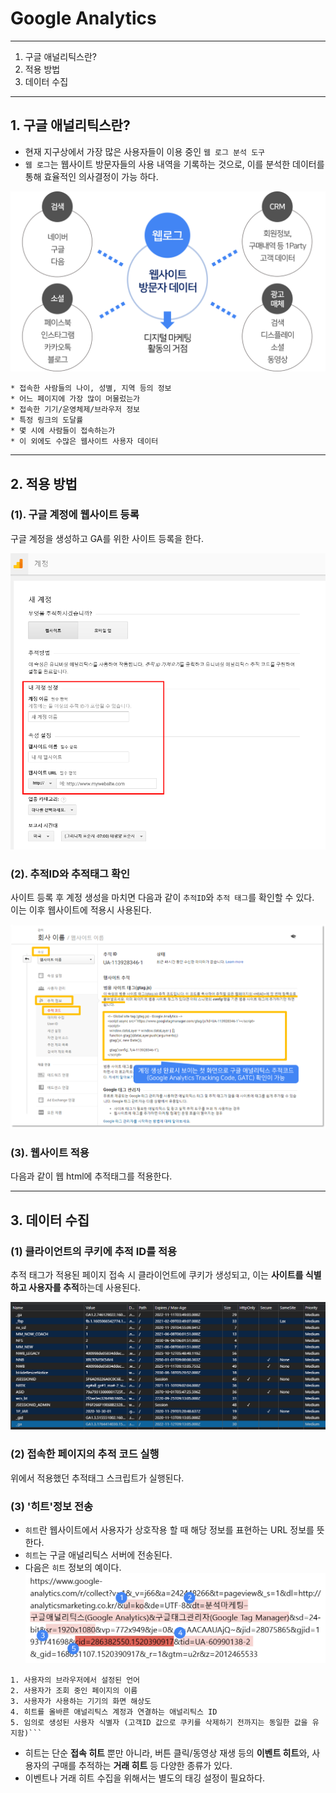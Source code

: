 # Google Analytics

---

1. 구글 애널리틱스란?
2. 적용 방법
3. 데이터 수집

---


## 1. 구글 애널리틱스란?

* 현재 지구상에서 가장 많은 사용자들이 이용 중인 `웹 로그 분석 도구`
* `웹 로그`는 웹사이트 방문자들의 사용 내역을 기록하는 것으로, 이를 분석한 데이터를 통해 효율적인 의사결정이 가능 하다.


![](images/01.png)

```
* 접속한 사람들의 나이, 성별, 지역 등의 정보
* 어느 페이지에 가장 많이 머물렀는가
* 접속한 기기/운영체제/브라우저 정보
* 특정 링크의 도달률
* 몇 시에 사람들이 접속하는가
* 이 외에도 수많은 웹사이트 사용자 데이터
```


---

## 2. 적용 방법

### (1). 구글 계정에 웹사이트 등록
구글 계정을 생성하고 GA를 위한 사이트 등록을 한다.

![](images/03.png)

### (2). 추적ID와 추적태그 확인
사이트 등록 후 계정 생성을 마치면 다음과 같이 `추적ID`와 `추적 태그`를 확인할 수 있다.      
이는 이후 웹사이트에 적용시 사용된다.

![](images/04.png)

### (3). 웹사이트 적용
다음과 같이 웹 html에 추적태그를 적용한다.

---

## 3. 데이터 수집

### (1) 클라이언트의 쿠키에 추적 ID를 적용
추적 태그가 적용된 페이지 접속 시 클라이언트에 쿠키가 생성되고, 이는 **사이트를 식별하고 사용자를 추적**하는데 사용된다.

![](images/02.png)

### (2) 접속한 페이지의 추적 코드 실행
위에서 적용했던 추적태그 스크립트가 실행된다.

### (3) '히트'정보 전송

* `히트`란 웹사이트에서 사용자가 상호작용 할 때 해당 정보를 표현하는 URL 정보를 뜻한다.
* `히트`는 구글 애널리틱스 서버에 전송된다.
* 다음은 `히트` 정보의 예이다.
![](images/05.png)

```
1. 사용자의 브라우저에서 설정된 언어
2. 사용자가 조회 중인 페이지의 이름
3. 사용자가 사용하는 기기의 화면 해상도
4. 히트를 올바른 애널리틱스 계정과 연결하는 애널리틱스 ID
5. 임의로 생성된 사용자 식별자 (고객ID 값으로 쿠키를 삭제하기 전까지는 동일한 값을 유지함)```
```
* 히트는 단순 **접속 히트** 뿐만 아니라, 버튼 클릭/동영상 재생 등의 **이벤트 히트**와, 사용자의 구매를 추적하는 **거래 히트** 등 다양한 종류가 있다.
* 이벤트나 거래 히트 수집을 위해서는 별도의 태깅 설정이 필요하다.